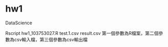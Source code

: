 # hw1
DataScience

Rscript hw1_103753027.R test.1.csv  result.csv
第一個參數為R檔案，第二個參數為csv輸入檔，第三個參數為csv輸出檔
